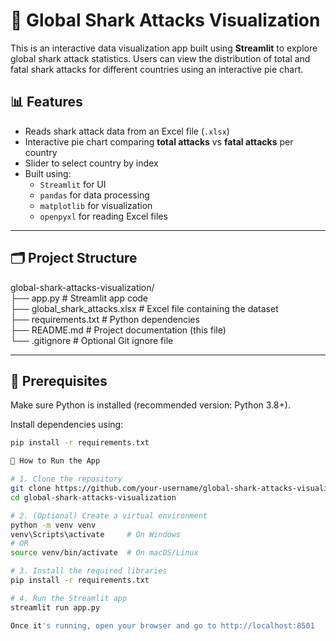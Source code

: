 # 🦈 Global Shark Attacks Visualization

This is an interactive data visualization app built using **Streamlit** to explore global shark attack statistics. Users can view the distribution of total and fatal shark attacks for different countries using an interactive pie chart.

## 📊 Features

- Reads shark attack data from an Excel file (`.xlsx`)
- Interactive pie chart comparing **total attacks** vs **fatal attacks** per country
- Slider to select country by index
- Built using:
  - `Streamlit` for UI
  - `pandas` for data processing
  - `matplotlib` for visualization
  - `openpyxl` for reading Excel files

---

## 🗂️ Project Structure

global-shark-attacks-visualization/  
├── app.py # Streamlit app code  
├── global_shark_attacks.xlsx # Excel file containing the dataset  
├── requirements.txt # Python dependencies  
├── README.md # Project documentation (this file)  
└── .gitignore # Optional Git ignore file


---

## 📌 Prerequisites

Make sure Python is installed (recommended version: Python 3.8+).

Install dependencies using:

```bash
pip install -r requirements.txt

🚀 How to Run the App

# 1. Clone the repository
git clone https://github.com/your-username/global-shark-attacks-visualization.git
cd global-shark-attacks-visualization

# 2. (Optional) Create a virtual environment
python -m venv venv
venv\Scripts\activate     # On Windows
# OR
source venv/bin/activate  # On macOS/Linux

# 3. Install the required libraries
pip install -r requirements.txt

# 4. Run the Streamlit app
streamlit run app.py

Once it's running, open your browser and go to http://localhost:8501